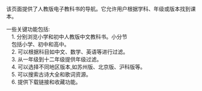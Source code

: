 该页面提供了人教版电子教科书的导航。它允许用户根据学科、年级或版本找到课本。

一些关键功能包括: <br>
&emsp;1. 分别浏览小学和初中人教版中文教科书。小分节<br>&emsp;包括小学、初中和高中。<br>
&emsp;2. 可以根据科目如中文、数学、英语等进行过滤。<br>
&emsp;3. 从一年级到十二年级提供年级过滤。<br>
&emsp;4. 可以选择不同地区版本,如苏州版、北京版、沪科版等。<br>
&emsp;5. 可以搜索古诗大全和歌词资源。<br>
&emsp;6. 提供下载链接和收藏功能。<br>